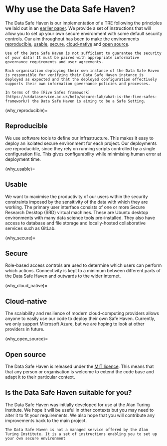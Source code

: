 # Why use the Data Safe Haven?

The Data Safe Haven is our implementation of a TRE following the principles we laid out in an [earlier paper](https://arxiv.org/abs/1908.08737).
We provide a set of instructions that will allow you to set up your own secure environment with some default security controls.
Our aim throughout has been to make the environments [reproducible](why_reproducible), [usable](why_usable), [secure](why_secure), [cloud-native](why_cloud_native) and [open source](why_open_source).

```{caution}
Use of the Data Safe Haven is not sufficient to guarantee the security of your data! It must be paired with appropriate informative governance requirements and user agreements.
```

```{caution}
Each organisation deploying their own instance of the Data Safe Haven is responsible for verifying their Data Safe Haven instance is deployed as expected and that the deployed configuration effectively supports their own information governance policies and processes.
```

```{tip}
In terms of the [Five Safes framework](https://ukdataservice.ac.uk/help/secure-lab/what-is-the-five-safes-framework/) the Data Safe Haven is aiming to be a Safe Setting.
```

(why_reproducible)=

## Reproducible

We use software tools to define our infrastructure.
This makes it easy to deploy an isolated secure environment for each project.
Our deployments are reproducible, since they rely on running scripts controlled by a single configuration file.
This gives configurability while minimising human error at deployment time.


(why_usable)=

## Usable

We want to maximise the productivity of our users within the security constraints imposed by the sensitivity of the data with which they are working.
The primary user interface consists of one or more Secure Research Desktop (SRD) virtual machines.
These are Ubuntu desktop environments with many data science tools pre-installed.
They also have access to database and file storage and locally-hosted collaborative services such as GitLab.

(why_secure)=

## Secure

Role-based access controls are used to determine which users can perform which actions.
Connectivity is kept to a minimum between different parts of the Data Safe Haven and outwards to the wider internet.


(why_cloud_native)=

## Cloud-native

The scalability and resilience of modern cloud-computing providers allows anyone to easily use our code to deploy their own Safe Haven.
Currently, we only support Microsoft Azure, but we are hoping to look at other providers in future.


(why_open_source)=

## Open source
The Data Safe Haven is released under the [MIT licence](https://opensource.org/licenses/MIT).
This means that that any person or organisation is welcome to extend the code base and adapt it to their particular context.


## Is the Data Safe Haven suitable for you?

The Data Safe Haven was initially developed for use at the Alan Turing Institute.
We hope it will be useful in other contexts but you may need to alter it to fit your requirements.
We also hope that you will contribute any improvements back to the main project.

```{warning}
The Data Safe Haven is not a managed service offered by the Alan Turing Institute. It is a set of instructions enabling you to set up your own secure environment
```